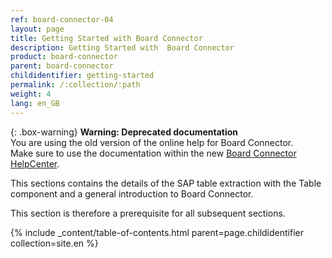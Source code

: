 ```yaml
---
ref: board-connector-04
layout: page
title: Getting Started with Board Connector
description: Getting Started with  Board Connector
product: board-connector
parent: board-connector
childidentifier: getting-started
permalink: /:collection/:path
weight: 4
lang: en_GB
---
```


{: .box-warning}
**Warning: Deprecated documentation** <br>
You are using the old version of the online help for Board Connector.<br>
Make sure to use the documentation within the new [Board Connector HelpCenter](https://helpcenter.theobald-software.com/board-connector/documentation/introduction/).

This sections contains the details of the SAP table extraction with the Table component and a general introduction to Board Connector.

This section is therefore a prerequisite for all subsequent sections.

{% include _content/table-of-contents.html parent=page.childidentifier collection=site.en %}

